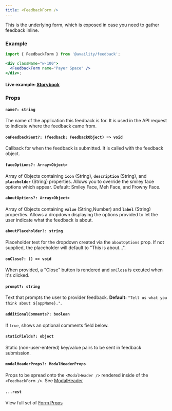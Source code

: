 ```yaml
---
title: <FeedbackForm />
---
```


This is the underlying form, which is exposed in case you need to gather feedback inline.

### Example

```jsx live=true viewCode=true
import { FeedbackForm } from '@availity/feedback';

<div className="w-100">
  <FeedbackForm name="Payer Space" />
</div>;
```

#### Live example: <a href="https://availity.github.io/availity-react/storybook/?path=/story/components-feedback--with-form"> Storybook</a>

### Props

#### `name?: string`

The name of the application this feedback is for. It is used in the API request to indicate where the feedback came from.

#### `onFeedbackSent?: (feedback: FeedbackObject) => void`

Callback for when the feedback is submitted. It is called with the feedback object.

#### `faceOptions?: Array<Object>`

Array of Objects containing **`icon`** (String), **`description`** (String), and **`placeholder`** (String) properties. Allows you to override the smiley face options which appear. Default: Smiley Face, Meh Face, and Frowny Face.

#### `aboutOptions?: Array<Object>`

Array of Objects containing **`value`** (String,Number) and **`label`** (String) properties. Allows a dropdown displaying the options provided to let the user indicate what the feedback is about.

#### `aboutPlaceholder?: string`

Placeholder text for the dropdown created via the `aboutOptions` prop. If not supplied, the placeholder will default to "This is about...".

#### `onClose?: () => void`

When provided, a "Close" button is rendered and `onClose` is excuted when it's clicked.

#### `prompt?: string`

Text that prompts the user to provider feedback. **Default:** `"Tell us what you think about ${appName}."`.

#### `additionalComments?: boolean`

If `true`, shows an optional comments field below.

#### `staticFields?: object`

Static (non-user-entered) key/value pairs to be sent in feedback submission.

#### `modalHeaderProps?: ModalHeaderProps`

Props to be spread onto the `<ModalHeader />` rendered inside of the `<FeedbackForm />`. See [ModalHeader](https://github.com/reactstrap/reactstrap/blob/master/src/ModalHeader.js)

#### `...rest`

View full set of [Form Props](https://availity.github.io/availity-react/form/components/form/)
